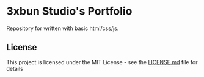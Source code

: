 # 3xbun Studio's Portfolio

Repository for written with basic html/css/js.

## License

This project is licensed under the MIT License - see the [LICENSE.md](LICENSE.md) file for details
